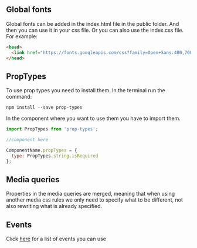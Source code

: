 ## Global fonts

Global fonts can be added in the index.html file in the public folder. And then you can use it in your css file. Or you can also use the index.css file.
For example:
```html
<head>
  <link href="https://fonts.googleapis.com/css?family=Open+Sans:400,700" rel="stylesheet">
</head>
```

## PropTypes

To use prop types you need to install them. In the terminal run the command:
```
npm install --save prop-types
```

In the component where you want to use them you have to import them.

```javascript
import PropTypes from 'prop-types';

//component here

ComponentName.propTypes = {
  type: PropTypes.string.isRequired
};
```

## Media queries

Properties in the media queries are merged, meaning that when using another media css rules we only need to specify what to be different, not also rewriting what is already specified.

## Events

Click [here](https://reactjs.org/docs/events.html#supported-events) for a list of events you can use

